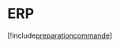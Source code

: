 # ERP

[!include[preparationcommande](erp.preparationcommande.autogen.md)]




























































































